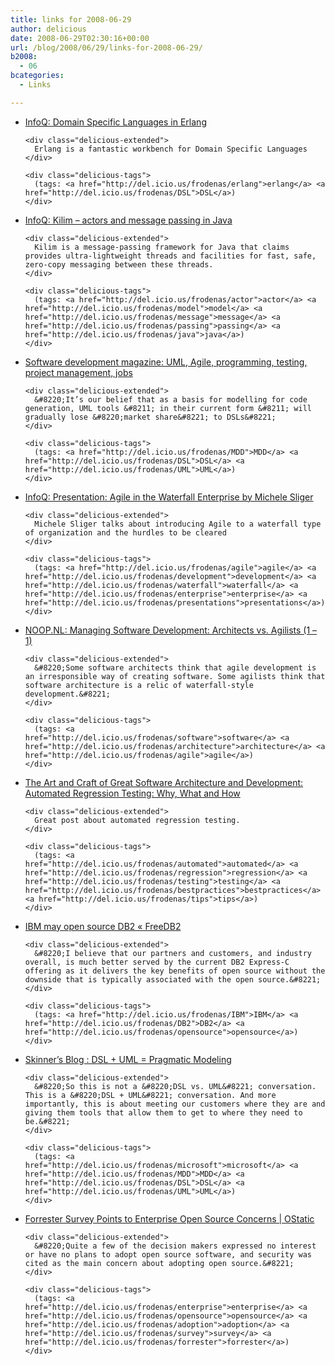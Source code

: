 ```yaml
---
title: links for 2008-06-29
author: delicious
date: 2008-06-29T02:30:16+00:00
url: /blog/2008/06/29/links-for-2008-06-29/
b2008:
  - 06
bcategories:
  - Links

---
```

<ul class="delicious">
  <li>
    <div class="delicious-link">
      <a href="http://www.infoq.com/articles/erlang-dsl">InfoQ: Domain Specific Languages in Erlang</a>
    </div>
    
    <div class="delicious-extended">
      Erlang is a fantastic workbench for Domain Specific Languages
    </div>
    
    <div class="delicious-tags">
      (tags: <a href="http://del.icio.us/frodenas/erlang">erlang</a> <a href="http://del.icio.us/frodenas/DSL">DSL</a>)
    </div>
  </li>
  
  <li>
    <div class="delicious-link">
      <a href="http://www.infoq.com/news/2008/06/kilim-message-passing-in-java">InfoQ: Kilim &#8211; actors and message passing in Java</a>
    </div>
    
    <div class="delicious-extended">
      Kilim is a message-passing framework for Java that claims provides ultra-lightweight threads and facilities for fast, safe, zero-copy messaging between these threads.
    </div>
    
    <div class="delicious-tags">
      (tags: <a href="http://del.icio.us/frodenas/actor">actor</a> <a href="http://del.icio.us/frodenas/model">model</a> <a href="http://del.icio.us/frodenas/message">message</a> <a href="http://del.icio.us/frodenas/passing">passing</a> <a href="http://del.icio.us/frodenas/java">java</a>)
    </div>
  </li>
  
  <li>
    <div class="delicious-link">
      <a href="http://www.methodsandtools.com/archive/archive.php?id=71">Software development magazine: UML, Agile, programming, testing, project management, jobs</a>
    </div>
    
    <div class="delicious-extended">
      &#8220;It’s our belief that as a basis for modelling for code generation, UML tools &#8211; in their current form &#8211; will gradually lose &#8220;market share&#8221; to DSLs&#8221;
    </div>
    
    <div class="delicious-tags">
      (tags: <a href="http://del.icio.us/frodenas/MDD">MDD</a> <a href="http://del.icio.us/frodenas/DSL">DSL</a> <a href="http://del.icio.us/frodenas/UML">UML</a>)
    </div>
  </li>
  
  <li>
    <div class="delicious-link">
      <a href="http://www.infoq.com/news/2008/06/Agile-Waterfall-Michele-Sliger">InfoQ: Presentation: Agile in the Waterfall Enterprise by Michele Sliger</a>
    </div>
    
    <div class="delicious-extended">
      Michele Sliger talks about introducing Agile to a waterfall type of organization and the hurdles to be cleared
    </div>
    
    <div class="delicious-tags">
      (tags: <a href="http://del.icio.us/frodenas/agile">agile</a> <a href="http://del.icio.us/frodenas/development">development</a> <a href="http://del.icio.us/frodenas/waterfall">waterfall</a> <a href="http://del.icio.us/frodenas/enterprise">enterprise</a> <a href="http://del.icio.us/frodenas/presentations">presentations</a>)
    </div>
  </li>
  
  <li>
    <div class="delicious-link">
      <a href="http://www.noop.nl/2008/06/architects-vs-agilistas-1---1.html">NOOP.NL: Managing Software Development: Architects vs. Agilists (1 &#8211; 1)</a>
    </div>
    
    <div class="delicious-extended">
      &#8220;Some software architects think that agile development is an irresponsible way of creating software. Some agilists think that software architecture is a relic of waterfall-style development.&#8221;
    </div>
    
    <div class="delicious-tags">
      (tags: <a href="http://del.icio.us/frodenas/software">software</a> <a href="http://del.icio.us/frodenas/architecture">architecture</a> <a href="http://del.icio.us/frodenas/agile">agile</a>)
    </div>
  </li>
  
  <li>
    <div class="delicious-link">
      <a href="http://softarc.blogspot.com/2008/06/automated-regression-testing-why-what.html">The Art and Craft of Great Software Architecture and Development: Automated Regression Testing: Why, What and How</a>
    </div>
    
    <div class="delicious-extended">
      Great post about automated regression testing.
    </div>
    
    <div class="delicious-tags">
      (tags: <a href="http://del.icio.us/frodenas/automated">automated</a> <a href="http://del.icio.us/frodenas/regression">regression</a> <a href="http://del.icio.us/frodenas/testing">testing</a> <a href="http://del.icio.us/frodenas/bestpractices">bestpractices</a> <a href="http://del.icio.us/frodenas/tips">tips</a>)
    </div>
  </li>
  
  <li>
    <div class="delicious-link">
      <a href="http://freedb2.com/2008/06/16/ibm-may-open-source-db2/">IBM may open source DB2 « FreeDB2</a>
    </div>
    
    <div class="delicious-extended">
      &#8220;I believe that our partners and customers, and industry overall, is much better served by the current DB2 Express-C offering as it delivers the key benefits of open source without the downside that is typically associated with the open source.&#8221;
    </div>
    
    <div class="delicious-tags">
      (tags: <a href="http://del.icio.us/frodenas/IBM">IBM</a> <a href="http://del.icio.us/frodenas/DB2">DB2</a> <a href="http://del.icio.us/frodenas/opensource">opensource</a>)
    </div>
  </li>
  
  <li>
    <div class="delicious-link">
      <a href="http://blogs.msdn.com/camerons/archive/2008/06/25/dsl-uml-pragmatic-modeling.aspx">Skinner&#8217;s Blog : DSL + UML = Pragmatic Modeling</a>
    </div>
    
    <div class="delicious-extended">
      &#8220;So this is not a &#8220;DSL vs. UML&#8221; conversation. This is a &#8220;DSL + UML&#8221; conversation. And more importantly, this is about meeting our customers where they are and giving them tools that allow them to get to where they need to be.&#8221;
    </div>
    
    <div class="delicious-tags">
      (tags: <a href="http://del.icio.us/frodenas/microsoft">microsoft</a> <a href="http://del.icio.us/frodenas/MDD">MDD</a> <a href="http://del.icio.us/frodenas/DSL">DSL</a> <a href="http://del.icio.us/frodenas/UML">UML</a>)
    </div>
  </li>
  
  <li>
    <div class="delicious-link">
      <a href="http://ostatic.com/164710-blog/forrester-survey-points-to-enterprise-open-source-concerns#rss">Forrester Survey Points to Enterprise Open Source Concerns | OStatic</a>
    </div>
    
    <div class="delicious-extended">
      &#8220;Quite a few of the decision makers expressed no interest or have no plans to adopt open source software, and security was cited as the main concern about adopting open source.&#8221;
    </div>
    
    <div class="delicious-tags">
      (tags: <a href="http://del.icio.us/frodenas/enterprise">enterprise</a> <a href="http://del.icio.us/frodenas/opensource">opensource</a> <a href="http://del.icio.us/frodenas/adoption">adoption</a> <a href="http://del.icio.us/frodenas/survey">survey</a> <a href="http://del.icio.us/frodenas/forrester">forrester</a>)
    </div>
  </li>
</ul>